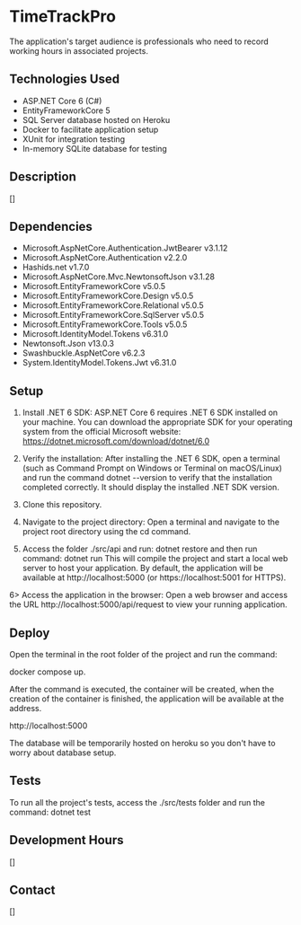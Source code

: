# TimeTrackPro

The application's target audience is professionals who need to record working hours in associated projects.

## Technologies Used

- ASP.NET Core 6 (C#)
- EntityFrameworkCore 5
- SQL Server database hosted on Heroku
- Docker to facilitate application setup
- XUnit for integration testing
- In-memory SQLite database for testing

## Description

[]

## Dependencies

- Microsoft.AspNetCore.Authentication.JwtBearer v3.1.12
- Microsoft.AspNetCore.Authentication v2.2.0
- Hashids.net v1.7.0
- Microsoft.AspNetCore.Mvc.NewtonsoftJson v3.1.28
- Microsoft.EntityFrameworkCore v5.0.5
- Microsoft.EntityFrameworkCore.Design v5.0.5
- Microsoft.EntityFrameworkCore.Relational v5.0.5
- Microsoft.EntityFrameworkCore.SqlServer v5.0.5
- Microsoft.EntityFrameworkCore.Tools v5.0.5
- Microsoft.IdentityModel.Tokens v6.31.0
- Newtonsoft.Json v13.0.3
- Swashbuckle.AspNetCore v6.2.3
- System.IdentityModel.Tokens.Jwt v6.31.0

## Setup

1. Install .NET 6 SDK: ASP.NET Core 6 requires .NET 6 SDK installed on your machine. You can download the appropriate SDK for your operating system from the official Microsoft website: https://dotnet.microsoft.com/download/dotnet/6.0

2. Verify the installation: After installing the .NET 6 SDK, open a terminal (such as Command Prompt on Windows or Terminal on macOS/Linux) and run the command dotnet --version to verify that the installation completed correctly. It should display the installed .NET SDK version.

3. Clone this repository.

4. Navigate to the project directory: Open a terminal and navigate to the project root directory using the cd command.

5. Access the folder ./src/api and run: dotnet restore 
and then run command: dotnet run
This will compile the project and start a local web server to host your application. By default, the application will be available at http://localhost:5000 (or https://localhost:5001 for HTTPS).

6> Access the application in the browser: Open a web browser and access the URL 
http://localhost:5000/api/request to view your running application.


## Deploy

Open the terminal in the root folder of the project and run the command: 
 
docker compose up.

After the command is executed, the container will be created, when the creation of the container is finished, the application will be available at the address. 

http://localhost:5000

The database will be temporarily hosted on heroku so you don't have to worry about database setup.
## Tests

To run all the project's tests, access the ./src/tests folder and run the command:
dotnet test

## Development Hours

[]

## Contact

[]